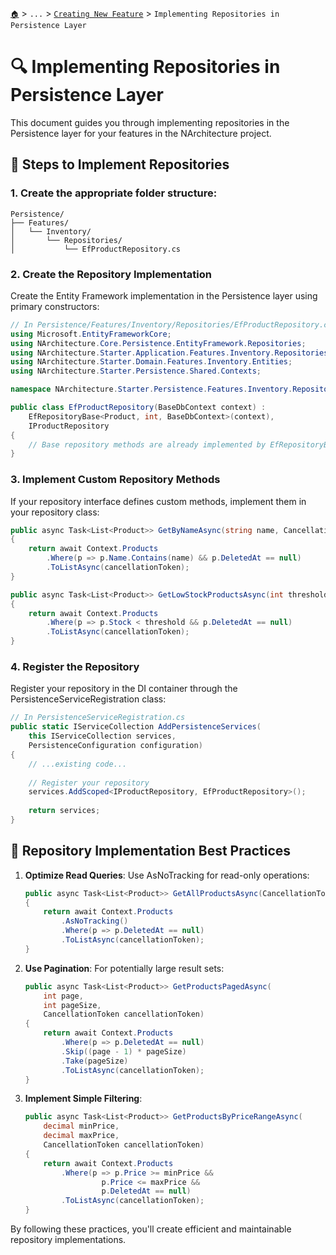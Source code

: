 [`🏠`](../../README.md) > `...` > [`Creating New Feature`](./README.md) > `Implementing Repositories in Persistence Layer`

# 🔍 Implementing Repositories in Persistence Layer

This document guides you through implementing repositories in the Persistence layer for your features in the NArchitecture project.

## 🚀 Steps to Implement Repositories

### 1. Create the appropriate folder structure:
   ```
   Persistence/
   ├── Features/
   │   └── Inventory/
   │       └── Repositories/
   │           └── EfProductRepository.cs
   ```

### 2. Create the Repository Implementation

Create the Entity Framework implementation in the Persistence layer using primary constructors:

```csharp
// In Persistence/Features/Inventory/Repositories/EfProductRepository.cs
using Microsoft.EntityFrameworkCore;
using NArchitecture.Core.Persistence.EntityFramework.Repositories;
using NArchitecture.Starter.Application.Features.Inventory.Repositories;
using NArchitecture.Starter.Domain.Features.Inventory.Entities;
using NArchitecture.Starter.Persistence.Shared.Contexts;

namespace NArchitecture.Starter.Persistence.Features.Inventory.Repositories;

public class EfProductRepository(BaseDbContext context) : 
    EfRepositoryBase<Product, int, BaseDbContext>(context),
    IProductRepository
{
    // Base repository methods are already implemented by EfRepositoryBase
}
```

### 3. Implement Custom Repository Methods

If your repository interface defines custom methods, implement them in your repository class:

```csharp
public async Task<List<Product>> GetByNameAsync(string name, CancellationToken cancellationToken)
{
    return await Context.Products
        .Where(p => p.Name.Contains(name) && p.DeletedAt == null)
        .ToListAsync(cancellationToken);
}

public async Task<List<Product>> GetLowStockProductsAsync(int threshold, CancellationToken cancellationToken)
{
    return await Context.Products
        .Where(p => p.Stock < threshold && p.DeletedAt == null)
        .ToListAsync(cancellationToken);
}
```

### 4. Register the Repository

Register your repository in the DI container through the PersistenceServiceRegistration class:

```csharp
// In PersistenceServiceRegistration.cs
public static IServiceCollection AddPersistenceServices(
    this IServiceCollection services,
    PersistenceConfiguration configuration)
{
    // ...existing code...
    
    // Register your repository
    services.AddScoped<IProductRepository, EfProductRepository>();
    
    return services;
}
```

## 🌟 Repository Implementation Best Practices

1. **Optimize Read Queries**: Use AsNoTracking for read-only operations:
   ```csharp
   public async Task<List<Product>> GetAllProductsAsync(CancellationToken cancellationToken)
   {
       return await Context.Products
           .AsNoTracking()
           .Where(p => p.DeletedAt == null)
           .ToListAsync(cancellationToken);
   }
   ```

2. **Use Pagination**: For potentially large result sets:
   ```csharp
   public async Task<List<Product>> GetProductsPagedAsync(
       int page, 
       int pageSize, 
       CancellationToken cancellationToken)
   {
       return await Context.Products
           .Where(p => p.DeletedAt == null)
           .Skip((page - 1) * pageSize)
           .Take(pageSize)
           .ToListAsync(cancellationToken);
   }
   ```

3. **Implement Simple Filtering**:
   ```csharp
   public async Task<List<Product>> GetProductsByPriceRangeAsync(
       decimal minPrice, 
       decimal maxPrice,
       CancellationToken cancellationToken)
   {
       return await Context.Products
           .Where(p => p.Price >= minPrice && 
                    p.Price <= maxPrice && 
                    p.DeletedAt == null)
           .ToListAsync(cancellationToken);
   }
   ```

By following these practices, you'll create efficient and maintainable repository implementations.
